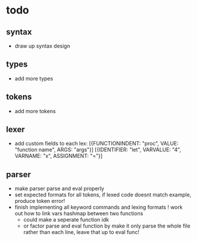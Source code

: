 # todo

## syntax
* draw up syntax design

## types
* add more types

## tokens
* add more tokens

## lexer
* add custom fields to each lex:
[{FUNCTIONINDENT: "proc", VALUE: "function name", ARGS: "args"}]
[{IDENTIFIER: "let", VARVALUE: "4", VARNAME: "x", ASSIGNMENT: "="}]

## parser
* make parser parse and eval properly
* set expected formats for all tokens, if lexed code doesnt match example, produce token error!
* finish implementing all keyword commands and lexing formats
! work out how to link vars hashmap between two functions
    * could make a seperate function idk
    * or factor parse and eval function by make it only parse the whole file rather than each line, leave that up to eval func!